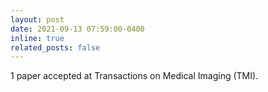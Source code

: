 ```yaml
---
layout: post
date: 2021-09-13 07:59:00-0400
inline: true
related_posts: false
---
```


1 paper accepted at Transactions on Medical Imaging (TMI).
